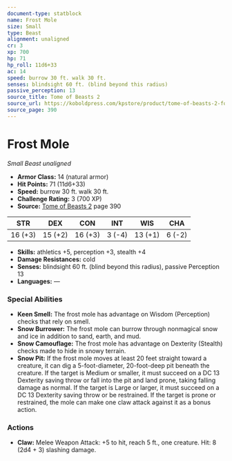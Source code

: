```yaml
---
document-type: statblock
name: Frost Mole
size: Small
type: Beast
alignment: unaligned
cr: 3
xp: 700
hp: 71
hp_roll: 11d6+33
ac: 14
speed: burrow 30 ft. walk 30 ft.
senses: blindsight 60 ft. (blind beyond this radius) 
passive_perception: 13
source_title: Tome of Beasts 2
source_url: https://koboldpress.com/kpstore/product/tome-of-beasts-2-for-5th-edition
source_page: 390
---
```


# Frost Mole

*Small* *Beast* *unaligned*

- **Armor Class:** 14 (natural armor)
- **Hit Points:** 71 (11d6+33)
- **Speed:** burrow 30 ft. walk 30 ft.
- **Challenge Rating:** 3 (700 XP)
- **Source:** [Tome of Beasts 2](https://koboldpress.com/kpstore/product/tome-of-beasts-2-for-5th-edition) page 390

| STR | DEX | CON | INT | WIS | CHA |
| --- | --- | --- | --- | --- | --- |
| 16 (+3) | 15 (+2) | 16 (+3) | 3 (-4) | 13 (+1) | 6 (-2) |

- **Skills:** athletics +5, perception +3, stealth +4
- **Damage Resistances:** cold
- **Senses:** blindsight 60 ft. (blind beyond this radius), passive Perception 13
- **Languages:** —

### Special Abilities

- **Keen Smell:** The frost mole has advantage on Wisdom (Perception) checks that rely on smell.
- **Snow Burrower:** The frost mole can burrow through nonmagical snow and ice in addition to sand, earth, and mud.
- **Snow Camouflage:** The frost mole has advantage on Dexterity (Stealth) checks made to hide in snowy terrain.
- **Snow Pit:** If the frost mole moves at least 20 feet straight toward a creature, it can dig a 5-foot-diameter, 20-foot-deep pit beneath the creature. If the target is Medium or smaller, it must succeed on a DC 13 Dexterity saving throw or fall into the pit and land prone, taking falling damage as normal. If the target is Large or larger, it must succeed on a DC 13 Dexterity saving throw or be restrained. If the target is prone or restrained, the mole can make one claw attack against it as a bonus action.

### Actions

- **Claw:** Melee Weapon Attack: +5 to hit, reach 5 ft., one creature. Hit: 8 (2d4 + 3) slashing damage.
